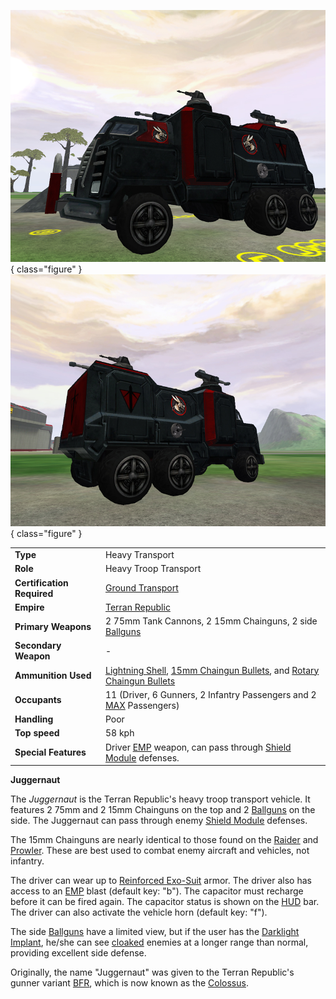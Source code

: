 ![Juggernaut](../images/JuggernautFront.jpg){ class="figure" }
![](../images/Juggernaut.jpg){ class="figure" }

|                            |                                                                                                                                                                                               |
| -------------------------- | --------------------------------------------------------------------------------------------------------------------------------------------------------------------------------------------- |
| **Type**                   | Heavy Transport                                                                                                                                                                               |
| **Role**                   | Heavy Troop Transport                                                                                                                                                                         |
| **Certification Required** | [Ground Transport](../certifications/Ground_Transport.md)                                                                                                                                     |
| **Empire**                 | [Terran Republic](../terminology/Terran_Republic.md)                                                                                                                                                  |
| **Primary Weapons**        | 2 75mm Tank Cannons, 2 15mm Chainguns, 2 side [Ballguns](../items/Ballgun.md)                                                                                                                 |
| **Secondary Weapon**       | \-                                                                                                                                                                                            |
| **Ammunition Used**        | [Lightning Shell](../ammunition/Lightning_Shell.md), [15mm Chaingun Bullets](../ammunition/15mm_Chaingun_Bullets.md), and [Rotary Chaingun Bullets](../ammunition/Rotary_Chaingun_Bullets.md) |
| **Occupants**              | 11 (Driver, 6 Gunners, 2 Infantry Passengers and 2 [MAX](../armor/Mechanized_Assault_Exo-Suit.md) Passengers)                                                                                 |
| **Handling**               | Poor                                                                                                                                                                                          |
| **Top speed**              | 58 kph                                                                                                                                                                                        |
| **Special Features**       | Driver [EMP](../terminology/EMP.md) weapon, can pass through [Shield Module](../items/Shield_Module.md) defenses.                                                                                |

**Juggernaut**

The _Juggernaut_ is the Terran Republic's heavy troop transport vehicle. It
features 2 75mm and 2 15mm Chainguns on the top and 2
[Ballguns](../items/Ballgun.md) on the side. The Juggernaut can pass through
enemy [Shield Module](../items/Shield_Module.md) defenses.

The 15mm Chainguns are nearly identical to those found on the
[Raider](Raider.md) and [Prowler](Prowler.md). These are best used to combat
enemy aircraft and vehicles, not infantry.

The driver can wear up to [Reinforced Exo-Suit](../armor/Reinforced_Exo-Suit.md)
armor. The driver also has access to an [EMP](../terminology/EMP.md) blast (default
key: "b"). The capacitor must recharge before it can be fired again. The
capacitor status is shown on the [HUD](../terminology/Heads-up_Display.md) bar. The
driver can also activate the vehicle horn (default key: "f").

The side [Ballguns](../items/Ballgun.md) have a limited view, but if the user
has the [Darklight](../implants/Darklight.md)
[Implant](../implants/index.md), he/she can see
[cloaked](../armor/Infiltration_Suit.md) enemies at a longer range than normal,
providing excellent side defense.

Originally, the name "Juggernaut" was given to the Terran Republic's gunner
variant [BFR](BattleFrame_Robotics.md), which is now known as the
[Colossus](Colossus.md).
